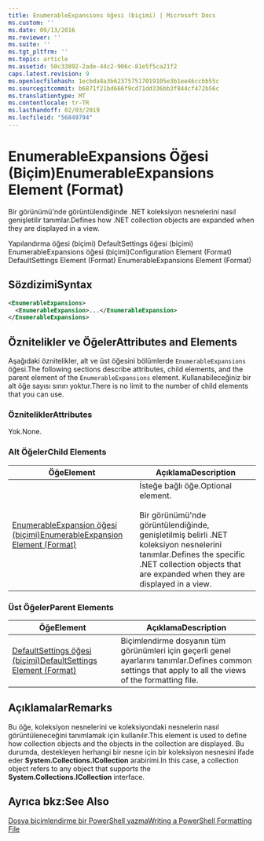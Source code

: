 ```yaml
---
title: EnumerableExpansions öğesi (biçimi) | Microsoft Docs
ms.custom: ''
ms.date: 09/13/2016
ms.reviewer: ''
ms.suite: ''
ms.tgt_pltfrm: ''
ms.topic: article
ms.assetid: 50c33892-2ade-44c2-906c-81e5f5ca21f2
caps.latest.revision: 9
ms.openlocfilehash: 1ecbda8a3b623757517019105e3b1ee46ccbb55c
ms.sourcegitcommit: b6871f21bd666f9cd71dd336bb3f844cf472b56c
ms.translationtype: MT
ms.contentlocale: tr-TR
ms.lasthandoff: 02/03/2019
ms.locfileid: "56849794"
---
```

# <a name="enumerableexpansions-element-format"></a><span data-ttu-id="c094f-102">EnumerableExpansions Öğesi (Biçim)</span><span class="sxs-lookup"><span data-stu-id="c094f-102">EnumerableExpansions Element (Format)</span></span>

<span data-ttu-id="c094f-103">Bir görünümü'nde görüntülendiğinde .NET koleksiyon nesnelerini nasıl genişletilir tanımlar.</span><span class="sxs-lookup"><span data-stu-id="c094f-103">Defines how .NET collection objects are expanded when they are displayed in a view.</span></span>

<span data-ttu-id="c094f-104">Yapılandırma öğesi (biçimi) DefaultSettings öğesi (biçimi) EnumerableExpansions öğesi (biçimi)</span><span class="sxs-lookup"><span data-stu-id="c094f-104">Configuration Element (Format) DefaultSettings Element (Format) EnumerableExpansions Element (Format)</span></span>

## <a name="syntax"></a><span data-ttu-id="c094f-105">Sözdizimi</span><span class="sxs-lookup"><span data-stu-id="c094f-105">Syntax</span></span>

```xml
<EnumerableExpansions>
  <EnumerableExpansion>...</EnumerableExpansion>
</EnumerableExpansions>
```

## <a name="attributes-and-elements"></a><span data-ttu-id="c094f-106">Öznitelikler ve Öğeler</span><span class="sxs-lookup"><span data-stu-id="c094f-106">Attributes and Elements</span></span>

<span data-ttu-id="c094f-107">Aşağıdaki öznitelikler, alt ve üst öğesini bölümlerde `EnumerableExpansions` öğesi.</span><span class="sxs-lookup"><span data-stu-id="c094f-107">The following sections describe attributes, child elements, and the parent element of the `EnumerableExpansions` element.</span></span> <span data-ttu-id="c094f-108">Kullanabileceğiniz bir alt öğe sayısı sınırı yoktur.</span><span class="sxs-lookup"><span data-stu-id="c094f-108">There is no limit to the number of child elements that you can use.</span></span>

### <a name="attributes"></a><span data-ttu-id="c094f-109">Öznitelikler</span><span class="sxs-lookup"><span data-stu-id="c094f-109">Attributes</span></span>

<span data-ttu-id="c094f-110">Yok.</span><span class="sxs-lookup"><span data-stu-id="c094f-110">None.</span></span>

### <a name="child-elements"></a><span data-ttu-id="c094f-111">Alt Öğeler</span><span class="sxs-lookup"><span data-stu-id="c094f-111">Child Elements</span></span>

|<span data-ttu-id="c094f-112">Öğe</span><span class="sxs-lookup"><span data-stu-id="c094f-112">Element</span></span>|<span data-ttu-id="c094f-113">Açıklama</span><span class="sxs-lookup"><span data-stu-id="c094f-113">Description</span></span>|
|-------------|-----------------|
|[<span data-ttu-id="c094f-114">EnumerableExpansion öğesi (biçimi)</span><span class="sxs-lookup"><span data-stu-id="c094f-114">EnumerableExpansion Element (Format)</span></span>](./enumerableexpansion-element-format.md)|<span data-ttu-id="c094f-115">İsteğe bağlı öğe.</span><span class="sxs-lookup"><span data-stu-id="c094f-115">Optional element.</span></span><br /><br /> <span data-ttu-id="c094f-116">Bir görünümü'nde görüntülendiğinde, genişletilmiş belirli .NET koleksiyon nesnelerini tanımlar.</span><span class="sxs-lookup"><span data-stu-id="c094f-116">Defines the specific .NET collection objects that are expanded when they are displayed in a view.</span></span>|

### <a name="parent-elements"></a><span data-ttu-id="c094f-117">Üst Öğeler</span><span class="sxs-lookup"><span data-stu-id="c094f-117">Parent Elements</span></span>

|<span data-ttu-id="c094f-118">Öğe</span><span class="sxs-lookup"><span data-stu-id="c094f-118">Element</span></span>|<span data-ttu-id="c094f-119">Açıklama</span><span class="sxs-lookup"><span data-stu-id="c094f-119">Description</span></span>|
|-------------|-----------------|
|[<span data-ttu-id="c094f-120">DefaultSettings öğesi (biçimi)</span><span class="sxs-lookup"><span data-stu-id="c094f-120">DefaultSettings Element (Format)</span></span>](./defaultsettings-element-format.md)|<span data-ttu-id="c094f-121">Biçimlendirme dosyanın tüm görünümleri için geçerli genel ayarlarını tanımlar.</span><span class="sxs-lookup"><span data-stu-id="c094f-121">Defines common settings that apply to all the views of the formatting file.</span></span>|

## <a name="remarks"></a><span data-ttu-id="c094f-122">Açıklamalar</span><span class="sxs-lookup"><span data-stu-id="c094f-122">Remarks</span></span>

<span data-ttu-id="c094f-123">Bu öğe, koleksiyon nesnelerini ve koleksiyondaki nesnelerin nasıl görüntüleneceğini tanımlamak için kullanılır.</span><span class="sxs-lookup"><span data-stu-id="c094f-123">This element is used to define how collection objects and the objects in the collection are displayed.</span></span> <span data-ttu-id="c094f-124">Bu durumda, destekleyen herhangi bir nesne için bir koleksiyon nesnesini ifade eder **System.Collections.ICollection** arabirimi.</span><span class="sxs-lookup"><span data-stu-id="c094f-124">In this case, a collection object refers to any object that supports the  **System.Collections.ICollection** interface.</span></span>

## <a name="see-also"></a><span data-ttu-id="c094f-125">Ayrıca bkz:</span><span class="sxs-lookup"><span data-stu-id="c094f-125">See Also</span></span>

[<span data-ttu-id="c094f-126">Dosya biçimlendirme bir PowerShell yazma</span><span class="sxs-lookup"><span data-stu-id="c094f-126">Writing a PowerShell Formatting File</span></span>](./writing-a-powershell-formatting-file.md)
